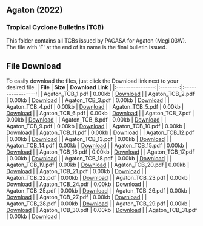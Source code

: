 ## Agaton (2022)
### Tropical Cyclone Bulletins (TCB)
This folder contains all TCBs issued by PAGASA for Agaton (Megi 03W). The file with 'F' at the end of its name is the final bulletin issued.
## File Download
To easily download the files, just click the Download link next to your desired file.
|     **File**     | **Size** | **Download Link** |
|:----------------:|:--------:|:-----------------:|
| Agaton_TCB_1.pdf |  0.00kb  |      [Download](https://raw.githubusercontent.com/AstrooKai/Bulchives/main/2022/Agaton/Bulletins/Agaton_TCB_1.pdf)     |
| Agaton_TCB_2.pdf |  0.00kb  |      [Download](https://raw.githubusercontent.com/AstrooKai/Bulchives/main/2022/Agaton/Bulletins/Agaton_TCB_2.pdf)     |
| Agaton_TCB_3.pdf |  0.00kb  |      [Download](https://raw.githubusercontent.com/AstrooKai/Bulchives/main/2022/Agaton/Bulletins/Agaton_TCB_3.pdf)     |
| Agaton_TCB_4.pdf |  0.00kb  |      [Download](https://raw.githubusercontent.com/AstrooKai/Bulchives/main/2022/Agaton/Bulletins/Agaton_TCB_4.pdf)     |
| Agaton_TCB_5.pdf |  0.00kb  |      [Download](https://raw.githubusercontent.com/AstrooKai/Bulchives/main/2022/Agaton/Bulletins/Agaton_TCB_5.pdf)     |
| Agaton_TCB_6.pdf |  0.00kb  |      [Download](https://raw.githubusercontent.com/AstrooKai/Bulchives/main/2022/Agaton/Bulletins/Agaton_TCB_6.pdf)     |
| Agaton_TCB_7.pdf |  0.00kb  |      [Download](https://raw.githubusercontent.com/AstrooKai/Bulchives/main/2022/Agaton/Bulletins/Agaton_TCB_7.pdf)     |
| Agaton_TCB_8.pdf |  0.00kb  |      [Download](https://raw.githubusercontent.com/AstrooKai/Bulchives/main/2022/Agaton/Bulletins/Agaton_TCB_8.pdf)     |
| Agaton_TCB_9.pdf |  0.00kb  |      [Download](https://raw.githubusercontent.com/AstrooKai/Bulchives/main/2022/Agaton/Bulletins/Agaton_TCB_9.pdf)     |
| Agaton_TCB_10.pdf |  0.00kb  |      [Download](https://raw.githubusercontent.com/AstrooKai/Bulchives/main/2022/Agaton/Bulletins/Agaton_TCB_10.pdf)     |
| Agaton_TCB_11.pdf |  0.00kb  |      [Download](https://raw.githubusercontent.com/AstrooKai/Bulchives/main/2022/Agaton/Bulletins/Agaton_TCB_11.pdf)     |
| Agaton_TCB_12.pdf |  0.00kb  |      [Download](https://raw.githubusercontent.com/AstrooKai/Bulchives/main/2022/Agaton/Bulletins/Agaton_TCB_12.pdf)     |
| Agaton_TCB_13.pdf |  0.00kb  |      [Download](https://raw.githubusercontent.com/AstrooKai/Bulchives/main/2022/Agaton/Bulletins/Agaton_TCB_13.pdf)     |
| Agaton_TCB_14.pdf |  0.00kb  |      [Download](https://raw.githubusercontent.com/AstrooKai/Bulchives/main/2022/Agaton/Bulletins/Agaton_TCB_14.pdf)     |
| Agaton_TCB_15.pdf |  0.00kb  |      [Download](https://raw.githubusercontent.com/AstrooKai/Bulchives/main/2022/Agaton/Bulletins/Agaton_TCB_15.pdf)     |
| Agaton_TCB_16.pdf |  0.00kb  |      [Download](https://raw.githubusercontent.com/AstrooKai/Bulchives/main/2022/Agaton/Bulletins/Agaton_TCB_16.pdf)     |
| Agaton_TCB_17.pdf |  0.00kb  |      [Download](https://raw.githubusercontent.com/AstrooKai/Bulchives/main/2022/Agaton/Bulletins/Agaton_TCB_17.pdf)     |
| Agaton_TCB_18.pdf |  0.00kb  |      [Download](https://raw.githubusercontent.com/AstrooKai/Bulchives/main/2022/Agaton/Bulletins/Agaton_TCB_18.pdf)     |
| Agaton_TCB_19.pdf |  0.00kb  |      [Download](https://raw.githubusercontent.com/AstrooKai/Bulchives/main/2022/Agaton/Bulletins/Agaton_TCB_19.pdf)     |
| Agaton_TCB_20.pdf |  0.00kb  |      [Download](https://raw.githubusercontent.com/AstrooKai/Bulchives/main/2022/Agaton/Bulletins/Agaton_TCB_20.pdf)     |
| Agaton_TCB_21.pdf |  0.00kb  |      [Download](https://raw.githubusercontent.com/AstrooKai/Bulchives/main/2022/Agaton/Bulletins/Agaton_TCB_21.pdf)     |
| Agaton_TCB_22.pdf |  0.00kb  |      [Download](https://raw.githubusercontent.com/AstrooKai/Bulchives/main/2022/Agaton/Bulletins/Agaton_TCB_22.pdf)     |
| Agaton_TCB_23.pdf |  0.00kb  |      [Download](https://raw.githubusercontent.com/AstrooKai/Bulchives/main/2022/Agaton/Bulletins/Agaton_TCB_23.pdf)     |
| Agaton_TCB_24.pdf |  0.00kb  |      [Download](https://raw.githubusercontent.com/AstrooKai/Bulchives/main/2022/Agaton/Bulletins/Agaton_TCB_24.pdf)     |
| Agaton_TCB_25.pdf |  0.00kb  |      [Download](https://raw.githubusercontent.com/AstrooKai/Bulchives/main/2022/Agaton/Bulletins/Agaton_TCB_25.pdf)     |
| Agaton_TCB_26.pdf |  0.00kb  |      [Download](https://raw.githubusercontent.com/AstrooKai/Bulchives/main/2022/Agaton/Bulletins/Agaton_TCB_26.pdf)     |
| Agaton_TCB_27.pdf |  0.00kb  |      [Download](https://raw.githubusercontent.com/AstrooKai/Bulchives/main/2022/Agaton/Bulletins/Agaton_TCB_27.pdf)     |
| Agaton_TCB_28.pdf |  0.00kb  |      [Download](https://raw.githubusercontent.com/AstrooKai/Bulchives/main/2022/Agaton/Bulletins/Agaton_TCB_28.pdf)     |
| Agaton_TCB_29.pdf |  0.00kb  |      [Download](https://raw.githubusercontent.com/AstrooKai/Bulchives/main/2022/Agaton/Bulletins/Agaton_TCB_29.pdf)     |
| Agaton_TCB_30.pdf |  0.00kb  |      [Download](https://raw.githubusercontent.com/AstrooKai/Bulchives/main/2022/Agaton/Bulletins/Agaton_TCB_30.pdf)     |
| Agaton_TCB_31.pdf |  0.00kb  |      [Download](https://raw.githubusercontent.com/AstrooKai/Bulchives/main/2022/Agaton/Bulletins/Agaton_TCB_31.pdf)     |
